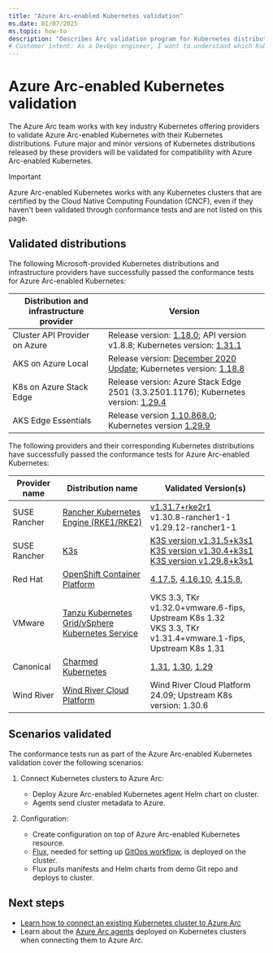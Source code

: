 ```yaml
---
title: "Azure Arc-enabled Kubernetes validation"
ms.date: 01/07/2025
ms.topic: how-to
description: "Describes Arc validation program for Kubernetes distributions"
# Customer intent: As a DevOps engineer, I want to understand which Kubernetes distributions have passed conformance tests for Azure Arc, so that I can ensure compatibility and successful integration for managing my clusters across cloud environments.
---
```


# Azure Arc-enabled Kubernetes validation

The Azure Arc team works with key industry Kubernetes offering providers to validate Azure Arc-enabled Kubernetes with their Kubernetes distributions. Future major and minor versions of Kubernetes distributions released by these providers will be validated for compatibility with Azure Arc-enabled Kubernetes.

> [!IMPORTANT]
> Azure Arc-enabled Kubernetes works with any Kubernetes clusters that are certified by the Cloud Native Computing Foundation (CNCF), even if they haven't been validated through conformance tests and are not listed on this page.

## Validated distributions

The following Microsoft-provided Kubernetes distributions and infrastructure providers have successfully passed the conformance tests for Azure Arc-enabled Kubernetes:

| Distribution and infrastructure provider | Version |
| ---------------------------------------- | ------- |
| Cluster API Provider on Azure            | Release version: [1.18.0](https://github.com/kubernetes-sigs/cluster-api-provider-azure/releases/tag/v1.18.0); API version v1.8.8; Kubernetes version: [1.31.1](https://github.com/kubernetes/kubernetes/releases/tag/v1.31.1) |
| AKS on Azure Local                       | Release version: [December 2020 Update](https://github.com/Azure/aks-hci/releases/tag/AKS-HCI-2012); Kubernetes version: [1.18.8](https://github.com/kubernetes/kubernetes/releases/tag/v1.18.8) |
| K8s on Azure Stack Edge                  | Release version: Azure Stack Edge 2501 (3.3.2501.1176); Kubernetes version: [1.29.4](https://github.com/kubernetes/kubernetes/releases/tag/v1.29.4) |
| AKS Edge Essentials                      | Release version [1.10.868.0](https://github.com/Azure/AKS-Edge/releases); Kubernetes version [1.29.9](https://github.com/kubernetes/kubernetes/releases/tag/v1.29.9) |

The following providers and their corresponding Kubernetes distributions have successfully passed the conformance tests for Azure Arc-enabled Kubernetes:

| Provider name | Distribution name | Validated Version(s)|
| ------------ | ----------------- | -------------------- |
| SUSE Rancher | [Rancher Kubernetes Engine (RKE1/RKE2)](https://www.rancher.com/index.php/products/rke) | [v1.31.7+rke2r1](https://github.com/rancher/rke2/releases)<br>v1.30.8-rancher1-1<br>v1.29.12-rancher1-1 |
| SUSE Rancher      | [K3s](https://rancher.com/products/k3s/) | [K3S version v1.31.5+k3s1](https://github.com/k3s-io/k3s/releases/tag/v1.31.5%2Bk3s1)<br>[K3S version v1.30.4+k3s1](https://github.com/k3s-io/k3s/releases/tag/v1.30.4%2Bk3s1)<br> [K3S version v1.29.8+k3s1](https://github.com/k3s-io/k3s/releases/tag/v1.29.8%2Bk3s1) |
| Red Hat       | [OpenShift Container Platform](https://www.openshift.com/products/container-platform) | [4.17.5](https://docs.redhat.com/en/documentation/openshift_container_platform/4.17/html/release_notes/ocp-4-17-release-notes), [4.16.10](https://docs.redhat.com/en/documentation/openshift_container_platform/4.16/html/release_notes/ocp-4-16-release-notes),  [4.15.8](https://docs.redhat.com/en/documentation/openshift_container_platform/4.15/html/release_notes/ocp-4-15-release-notes#ocp-4-15-release-notes),  |
| VMware       | [Tanzu Kubernetes Grid/vSphere Kubernetes Service](https://tanzu.vmware.com/kubernetes-grid) | VKS 3.3, TKr v1.32.0+vmware.6-fips, Upstream K8s 1.32<br>VKS 3.3, TKr v1.31.4+vmware.1-fips, Upstream K8s 1.31 |
| Canonical    | [Charmed Kubernetes](https://ubuntu.com/kubernetes)| [1.31](https://ubuntu.com/kubernetes/docs/1.31/components), [1.30](https://ubuntu.com/kubernetes/charmed-k8s/docs/1.30/components), [1.29](https://ubuntu.com/kubernetes/charmed-k8s/docs/1.29/components) |
| Wind River | [Wind River Cloud Platform](https://www.windriver.com/studio/operator/cloud-platform) |Wind River Cloud Platform 24.09; Upstream K8s version: 1.30.6|

## Scenarios validated

The conformance tests run as part of the Azure Arc-enabled Kubernetes validation cover the following scenarios:

1. Connect Kubernetes clusters to Azure Arc:
    * Deploy Azure Arc-enabled Kubernetes agent Helm chart on cluster.
    * Agents send cluster metadata to Azure.

2. Configuration:
    * Create configuration on top of Azure Arc-enabled Kubernetes resource.
    * [Flux](https://docs.fluxcd.io/), needed for setting up [GitOps workflow](tutorial-use-gitops-flux2.md), is deployed on the cluster.
    * Flux pulls manifests and Helm charts from demo Git repo and deploys to cluster.

## Next steps

* [Learn how to connect an existing Kubernetes cluster to Azure Arc](./quickstart-connect-cluster.md)
* Learn about the [Azure Arc agents](conceptual-agent-overview.md) deployed on Kubernetes clusters when connecting them to Azure Arc.





